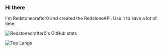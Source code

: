 ### Hi there

I'm Redstonecrafter0 and created the RedstoneAPI.
Use it to save a lot of time.

![Redstonecrafter0's GitHub stats](https://github-readme-stats.vercel.app/api?username=Redstonecrafter0&show_icons=true&theme=dark)

![Top Langs](https://github-readme-stats.vercel.app/api/top-langs/?username=Redstonecrafter0&langs_count=8&theme=dark)
